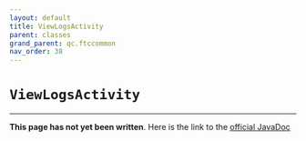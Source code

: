 ```yaml
---
layout: default
title: ViewLogsActivity
parent: classes
grand_parent: qc.ftccommon
nav_order: 38
---
```

# `ViewLogsActivity`
---
**This page has not yet been written**. Here is the link to the [official JavaDoc](https://ftctechnh.github.io/ftc_app/doc/javadoc/com/qualcomm/ftccommon/ViewLogsActivity.html)
        
